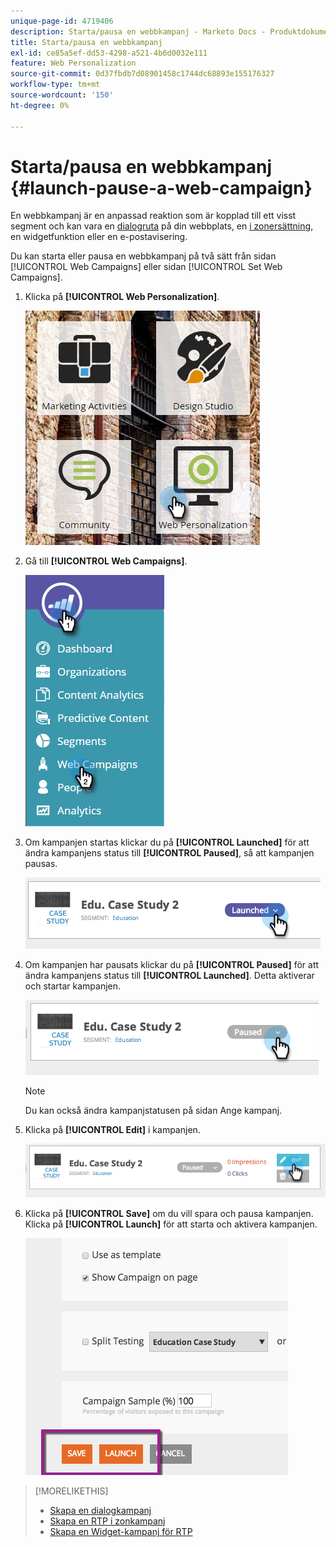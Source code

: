 ```yaml
---
unique-page-id: 4719406
description: Starta/pausa en webbkampanj - Marketo Docs - Produktdokumentation
title: Starta/pausa en webbkampanj
exl-id: ce85a5ef-dd53-4298-a521-4b6d0032e111
feature: Web Personalization
source-git-commit: 0d37fbdb7d08901458c1744dc68893e155176327
workflow-type: tm+mt
source-wordcount: '150'
ht-degree: 0%

---
```


# Starta/pausa en webbkampanj {#launch-pause-a-web-campaign}

En webbkampanj är en anpassad reaktion som är kopplad till ett visst segment och kan vara en [dialogruta](/help/marketo/product-docs/web-personalization/working-with-web-campaigns/create-a-new-dialog-web-campaign.md) på din webbplats, en [ i zonersättning](/help/marketo/product-docs/web-personalization/working-with-web-campaigns/create-a-new-in-zone-web-campaign.md), en widgetfunktion eller en e-postavisering.

Du kan starta eller pausa en webbkampanj på två sätt från sidan [!UICONTROL Web Campaigns] eller sidan [!UICONTROL Set Web Campaigns].

1. Klicka på **[!UICONTROL Web Personalization]**.

   ![](assets/one-1.png)

1. Gå till **[!UICONTROL Web Campaigns]**.

   ![](assets/two-1.png)

1. Om kampanjen startas klickar du på **[!UICONTROL Launched]** för att ändra kampanjens status till **[!UICONTROL Paused]**, så att kampanjen pausas.

   ![](assets/image2014-11-26-17-3a26-3a38.png)

1. Om kampanjen har pausats klickar du på **[!UICONTROL Paused]** för att ändra kampanjens status till **[!UICONTROL Launched]**. Detta aktiverar och startar kampanjen.

   ![](assets/image2014-11-26-17-3a28-3a59.png)

   >[!NOTE]
   >
   >Du kan också ändra kampanjstatusen på sidan Ange kampanj.

1. Klicka på **[!UICONTROL Edit]** i kampanjen.

   ![](assets/image2014-11-26-17-3a31-3a37.png)

1. Klicka på **[!UICONTROL Save]** om du vill spara och pausa kampanjen. Klicka på **[!UICONTROL Launch]** för att starta och aktivera kampanjen.

   ![](assets/image2014-11-26-17-3a32-3a48.png)

>[!MORELIKETHIS]
>
>* [Skapa en dialogkampanj](/help/marketo/product-docs/web-personalization/working-with-web-campaigns/create-a-new-dialog-web-campaign.md)
>* [Skapa en RTP i zonkampanj](/help/marketo/product-docs/web-personalization/working-with-web-campaigns/create-a-new-in-zone-web-campaign.md)
>* [Skapa en Widget-kampanj för RTP](/help/marketo/product-docs/web-personalization/working-with-web-campaigns/create-a-new-widget-web-campaign.md)
